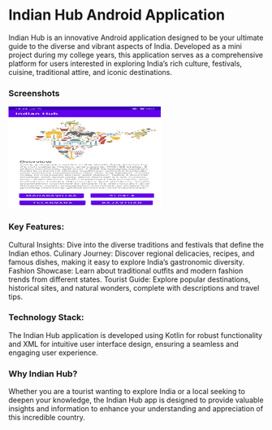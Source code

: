 # Indian Hub Android Application
Indian Hub is an innovative Android application designed to be your ultimate guide to the diverse and vibrant aspects of India. Developed as a mini project during my college years, this application serves as a comprehensive platform for users interested in exploring India’s rich culture, festivals, cuisine, traditional attire, and iconic destinations.


### Screenshots
<img src="https://github.com/prajaktakolhe08/IndianHubApplication/blob/main/1.jpg?raw=true" alt="Home Screen" width="300" height="200">

### Key Features:
Cultural Insights: Dive into the diverse traditions and festivals that define the Indian ethos.
Culinary Journey: Discover regional delicacies, recipes, and famous dishes, making it easy to explore India’s gastronomic diversity.
Fashion Showcase: Learn about traditional outfits and modern fashion trends from different states.
Tourist Guide: Explore popular destinations, historical sites, and natural wonders, complete with descriptions and travel tips.

### Technology Stack:
The Indian Hub application is developed using Kotlin for robust functionality and XML for intuitive user interface design, ensuring a seamless and engaging user experience.

### Why Indian Hub?
Whether you are a tourist wanting to explore India or a local seeking to deepen your knowledge, the Indian Hub app is designed to provide valuable insights and information to enhance your understanding and appreciation of this incredible country.

